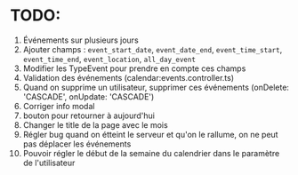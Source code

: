 # TODO:

1. Événements sur plusieurs jours
1. Ajouter champs : `event_start_date`, `event_date_end`, `event_time_start`, `event_time_end`, `event_location`, `all_day_event`
1. Modifier les TypeEvent pour prendre en compte ces champs
1. Validation des événements (calendar:events.controller.ts)
1. Quand on supprime un utilisateur, supprimer ces événements (onDelete: 'CASCADE', onUpdate: 'CASCADE')
1. Corriger info modal
1. bouton pour retourner à aujourd'hui
1. Changer le title de la page avec le mois
1. Régler bug quand on étteint le serveur et qu'on le rallume, on ne peut pas déplacer les événements
1. Pouvoir régler le début de la semaine du calendrier dans le paramètre de l'utilisateur
